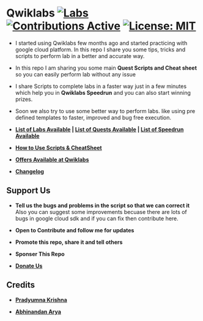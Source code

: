 # Qwiklabs [![Labs][Labs]](Labs) [![Contributions Active][Contribution-Badge]](CONTRIBUTING.md) [![License: MIT][License-Badge]](LICENSE.md)

- I started using Qwiklabs few months ago and started practicing with google cloud platform. In this repo I share you some tips, tricks and scripts to perform lab in a better and accurate way.

- In this repo I am sharing you some main **Quest Scripts and Cheat sheet** so you can easily perform lab without any issue

- I share Scripts to complete labs in a faster way just in a few minutes which help you in **Qwiklabs Speedrun** and you can also start winning prizes.

- Soon we also try to use some better way to perform labs.
like using pre defined templates to faster, improved and bug free execution.

- **[List of Labs Available](Labs/Readme.md) | [List of Quests Available](Quests/Readme.md) | [List of Speedrun Available](Speedrun/Readme.md)**

- **[How to Use Scripts & CheatSheet](HOW-TO.md)**

- **[Offers Available at Qwiklabs](Offers.md)**

- **[Changelog](Changelog.md)**

## Support Us
- **Tell us the bugs and problems in the script so that we can correct it**
Also you can suggest some improvements becuase there are lots of bugs in google cloud sdk and if you can fix then contribute here.

- **Open to Contribute and follow me for updates**

- **Promote this repo, share it and tell others**

- **Sponser This Repo**

- **[Donate Us][Donate]**

## Credits
- **[Pradyumna Krishna][Pradyumna]**

- **[Abhinandan Arya][Abhinandan]**

[Abhinandan]:           https://github.com/abhinandanarya06
[Contribution-Badge]:   https://img.shields.io/badge/Contributions-Active-ocean.svg
[Donate]:               https://www.paypal.me/pradyumnakrishna
[License-Badge]:        https://img.shields.io/badge/License-MIT-red.svg
[Labs]:                 https://img.shields.io/badge/Labs-28-007EC7.svg
[Pradyumna]:            https://pradyumnakrishna.github.io
